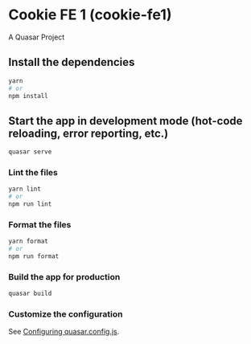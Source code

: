 # Cookie FE 1 (cookie-fe1)

A Quasar Project

## Install the dependencies
```bash
yarn
# or
npm install
```

## Start the app in development mode (hot-code reloading, error reporting, etc.)
```bash
quasar serve
```


### Lint the files
```bash
yarn lint
# or
npm run lint
```


### Format the files
```bash
yarn format
# or
npm run format
```



### Build the app for production
```bash
quasar build
```

### Customize the configuration
See [Configuring quasar.config.js](https://v2.quasar.dev/quasar-cli-vite/quasar-config-js).

